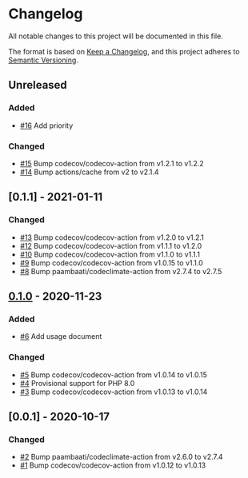 # Changelog
All notable changes to this project will be documented in this file.

The format is based on [Keep a Changelog](https://keepachangelog.com/en/1.0.0/),
and this project adheres to [Semantic Versioning](https://semver.org/spec/v2.0.0.html).

<!-- changelog-linker -->

## Unreleased

### Added

- [#16] Add priority

### Changed

- [#15] Bump codecov/codecov-action from v1.2.1 to v1.2.2
- [#14] Bump actions/cache from v2 to v2.1.4

## [0.1.1] - 2021-01-11

### Changed

- [#13] Bump codecov/codecov-action from v1.2.0 to v1.2.1
- [#12] Bump codecov/codecov-action from v1.1.1 to v1.2.0
- [#10] Bump codecov/codecov-action from v1.1.0 to v1.1.1
- [#9] Bump codecov/codecov-action from v1.0.15 to v1.1.0
- [#8] Bump paambaati/codeclimate-action from v2.7.4 to v2.7.5

## [0.1.0] - 2020-11-23

### Added

- [#6] Add usage document

### Changed

- [#5] Bump codecov/codecov-action from v1.0.14 to v1.0.15
- [#4] Provisional support for PHP 8.0
- [#3] Bump codecov/codecov-action from v1.0.13 to v1.0.14

## [0.0.1] - 2020-10-17

### Changed

- [#2] Bump paambaati/codeclimate-action from v2.6.0 to v2.7.4
- [#1] Bump codecov/codecov-action from v1.0.12 to v1.0.13

[#6]: https://github.com/zingimmick/laravel-eloquent-images/pull/6
[#5]: https://github.com/zingimmick/laravel-eloquent-images/pull/5
[#4]: https://github.com/zingimmick/laravel-eloquent-images/pull/4
[#3]: https://github.com/zingimmick/laravel-eloquent-images/pull/3
[#2]: https://github.com/zingimmick/laravel-eloquent-images/pull/2
[#1]: https://github.com/zingimmick/laravel-eloquent-images/pull/1
[#13]: https://github.com/zingimmick/laravel-eloquent-images/pull/13
[#12]: https://github.com/zingimmick/laravel-eloquent-images/pull/12
[#10]: https://github.com/zingimmick/laravel-eloquent-images/pull/10
[#9]: https://github.com/zingimmick/laravel-eloquent-images/pull/9
[#8]: https://github.com/zingimmick/laravel-eloquent-images/pull/8
[0.1.0]: https://github.com/zingimmick/laravel-eloquent-images/compare/0.0.1...0.1.0
[#16]: https://github.com/zingimmick/laravel-eloquent-images/pull/16
[#15]: https://github.com/zingimmick/laravel-eloquent-images/pull/15
[#14]: https://github.com/zingimmick/laravel-eloquent-images/pull/14
